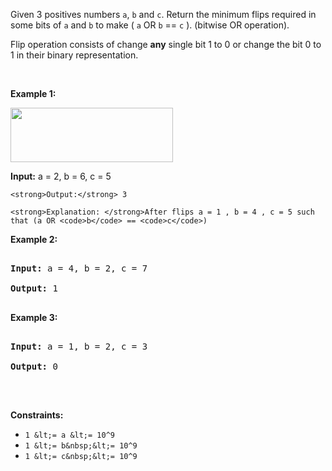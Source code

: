 Given 3 positives numbers `` a ``, `` b `` and `` c ``. Return the minimum flips required in some bits of `` a `` and `` b `` to make (&nbsp;`` a `` OR `` b `` == `` c ``&nbsp;). (bitwise OR operation).  
Flip operation&nbsp;consists of change&nbsp;__any__&nbsp;single bit 1 to 0 or change the bit 0 to 1&nbsp;in their binary representation.

&nbsp;

__Example 1:__

<img alt="" src="https://assets.leetcode.com/uploads/2020/01/06/sample_3_1676.png" style="width: 260px; height: 87px;"/>

<strong>Input:</strong> a = 2, b = 6, c = 5
    <strong>Output:</strong> 3
    <strong>Explanation: </strong>After flips a = 1 , b = 4 , c = 5 such that (a OR <code>b</code> == <code>c</code>)

__Example 2:__

<pre>
<strong>Input:</strong> a = 4, b = 2, c = 7
<strong>Output:</strong> 1
</pre>

__Example 3:__

<pre>
<strong>Input:</strong> a = 1, b = 2, c = 3
<strong>Output:</strong> 0
</pre>

&nbsp;

__Constraints:__

*   `` 1 &lt;= a &lt;= 10^9 ``
*   `` 1 &lt;= b&nbsp;&lt;= 10^9 ``
*   `` 1 &lt;= c&nbsp;&lt;= 10^9 ``